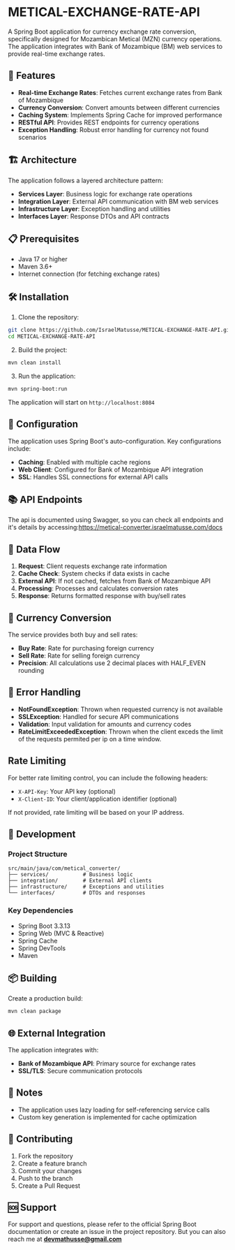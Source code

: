 # METICAL-EXCHANGE-RATE-API

A Spring Boot application for currency exchange rate conversion, specifically designed for Mozambican Metical (MZN) currency operations. The application integrates with Bank of Mozambique (BM) web services to provide real-time exchange rates.

## 🚀 Features

- **Real-time Exchange Rates**: Fetches current exchange rates from Bank of Mozambique
- **Currency Conversion**: Convert amounts between different currencies
- **Caching System**: Implements Spring Cache for improved performance
- **RESTful API**: Provides REST endpoints for currency operations
- **Exception Handling**: Robust error handling for currency not found scenarios

## 🏗️ Architecture

The application follows a layered architecture pattern:

- **Services Layer**: Business logic for exchange rate operations
- **Integration Layer**: External API communication with BM web services
- **Infrastructure Layer**: Exception handling and utilities
- **Interfaces Layer**: Response DTOs and API contracts

## 📋 Prerequisites

- Java 17 or higher
- Maven 3.6+
- Internet connection (for fetching exchange rates)

## 🛠️ Installation

1. Clone the repository:
```bash
git clone https://github.com/IsraelMatusse/METICAL-EXCHANGE-RATE-API.git
cd METICAL-EXCHANGE-RATE-API
```

2. Build the project:
```bash
mvn clean install
```

3. Run the application:
```bash
mvn spring-boot:run
```

The application will start on `http://localhost:8084`

## 🔧 Configuration

The application uses Spring Boot's auto-configuration. Key configurations include:

- **Caching**: Enabled with multiple cache regions
- **Web Client**: Configured for Bank of Mozambique API integration
- **SSL**: Handles SSL connections for external API calls

## 📚 API Endpoints

The api is documented using Swagger, so you can check all endpoints and it's details by accessing:https://metical-converter.israelmatusse.com/docs


## 🔄 Data Flow

1. **Request**: Client requests exchange rate information
2. **Cache Check**: System checks if data exists in cache
3. **External API**: If not cached, fetches from Bank of Mozambique API
4. **Processing**: Processes and calculates conversion rates
5. **Response**: Returns formatted response with buy/sell rates

## 🧮 Currency Conversion

The service provides both buy and sell rates:

- **Buy Rate**: Rate for purchasing foreign currency
- **Sell Rate**: Rate for selling foreign currency
- **Precision**: All calculations use 2 decimal places with HALF_EVEN rounding

## 🚨 Error Handling

- **NotFoundException**: Thrown when requested currency is not available
- **SSLException**: Handled for secure API communications
- **Validation**: Input validation for amounts and currency codes
- **RateLimitExceededException**: Thrown when the client exceds the limit of the requests permited per ip on a time window.

## Rate Limiting

For better rate limiting control, you can include the following headers:

- `X-API-Key`: Your API key (optional)
- `X-Client-ID`: Your client/application identifier (optional)

If not provided, rate limiting will be based on your IP address.

## 🔧 Development

### Project Structure
```
src/main/java/com/metical_converter/
├── services/           # Business logic
├── integration/        # External API clients
├── infrastructure/     # Exceptions and utilities
└── interfaces/         # DTOs and responses
```

### Key Dependencies

- Spring Boot 3.3.13
- Spring Web (MVC & Reactive)
- Spring Cache
- Spring DevTools
- Maven


## 📦 Building

Create a production build:
```bash
mvn clean package
```

## 🌐 External Integration

The application integrates with:
- **Bank of Mozambique API**: Primary source for exchange rates
- **SSL/TLS**: Secure communication protocols

## 📝 Notes

- The application uses lazy loading for self-referencing service calls
- Custom key generation is implemented for cache optimization

## 🤝 Contributing

1. Fork the repository
2. Create a feature branch
3. Commit your changes
4. Push to the branch
5. Create a Pull Request

## 🆘 Support

For support and questions, please refer to the official Spring Boot documentation or create an issue in the project repository. But you can also reach me at **devmathusse@gmail.com**
